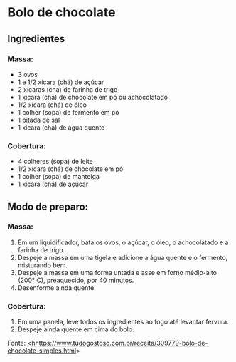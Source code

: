 # Bolo de chocolate
## Ingredientes
### Massa:
* 3 ovos
* 1 e 1/2 xícara (chá) de açúcar
* 2 xícaras (chá) de farinha de trigo
 * 1 xícara (chá) de chocolate em pó ou achocolatado
* 1/2 xícara (chá) de óleo
* 1 colher (sopa) de fermento em pó
* 1 pitada de sal
* 1 xícara (chá) de água quente
### Cobertura:
* 4 colheres (sopa) de leite
* 1/2 xícara (chá) de chocolate em pó
* 1 colher (sopa) de manteiga
* 1 xícara (chá) de açúcar
## Modo de preparo: 
### Massa:
1. Em um liquidificador, bata os ovos, o açúcar, o óleo, o achocolatado e a farinha de trigo.
2. Despeje a massa em uma tigela e adicione a água quente e o fermento, misturando bem.
3. Despeje a massa em uma forma untada e asse em forno médio-alto (200° C), preaquecido, por 40 minutos.
4. Desenforme ainda quente.
### Cobertura:
1. Em uma panela, leve todos os ingredientes ao fogo até levantar fervura.
2. Despeje ainda quente em cima do bolo.

Fonte: <<hhttps://www.tudogostoso.com.br/receita/309779-bolo-de-chocolate-simples.html>> 

